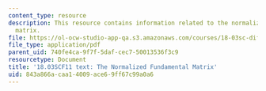 ```yaml
---
content_type: resource
description: This resource contains information related to the normalized fundamental
  matrix.
file: https://ol-ocw-studio-app-qa.s3.amazonaws.com/courses/18-03sc-differential-equations-fall-2011/843a866acaa14009ace69ff67c99a0a6_MIT18_03SCF11_s35_6text.pdf
file_type: application/pdf
parent_uid: 740fe4ca-9f7f-5daf-cec7-50013536f3c9
resourcetype: Document
title: '18.03SCF11 text: The Normalized Fundamental Matrix'
uid: 843a866a-caa1-4009-ace6-9ff67c99a0a6
---
```

